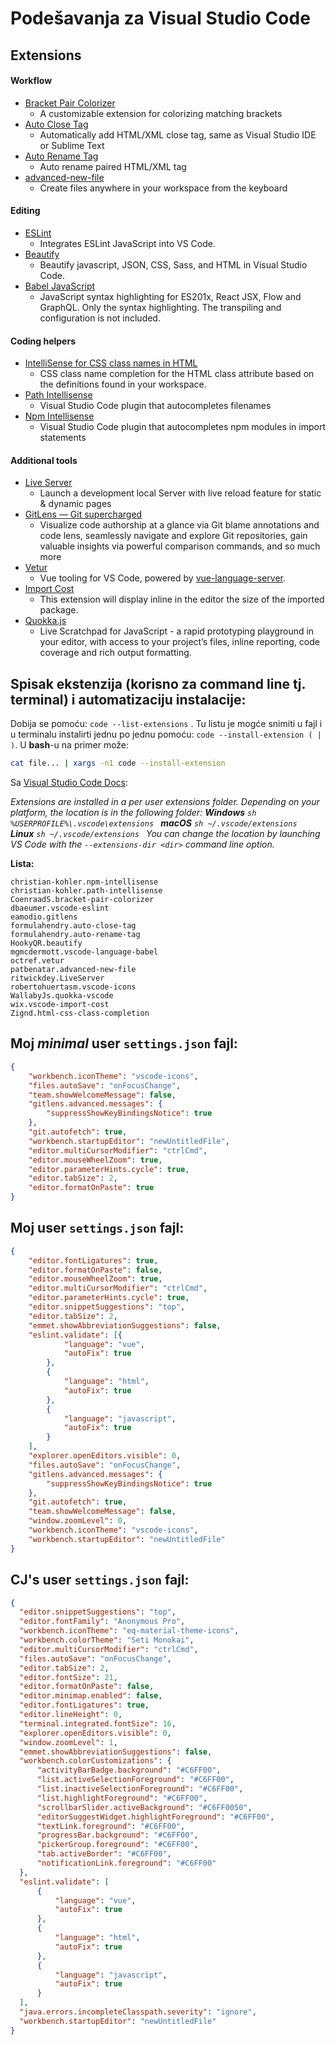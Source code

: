 # Podešavanja za Visual Studio Code

## Extensions
#### Workflow
* [Bracket Pair Colorizer](https://marketplace.visualstudio.com/items?itemName=coenraads.bracket-pair-colorizer)
  - A customizable extension for colorizing matching brackets
* [Auto Close Tag](https://marketplace.visualstudio.com/items?itemName=formulahendry.auto-close-tag)
  - Automatically add HTML/XML close tag, same as Visual Studio IDE or Sublime Text
* [Auto Rename Tag](https://marketplace.visualstudio.com/items?itemName=formulahendry.auto-rename-tag)
  - Auto rename paired HTML/XML tag
* [advanced-new-file](https://marketplace.visualstudio.com/items?itemName=patbenatar.advanced-new-file)
  - Create files anywhere in your workspace from the keyboard
#### Editing
* [ESLint](https://marketplace.visualstudio.com/items?itemName=dbaeumer.vscode-eslint)
  - Integrates ESLint JavaScript into VS Code.
* [Beautify](https://marketplace.visualstudio.com/items?itemName=hookyqr.beautify)
  - Beautify javascript, JSON, CSS, Sass, and HTML in Visual Studio Code.
* [Babel JavaScript](https://marketplace.visualstudio.com/items?itemName=mgmcdermott.vscode-language-babel)
  - JavaScript syntax highlighting for ES201x, React JSX, Flow and GraphQL. Only the syntax highlighting. The transpiling and configuration is not included.
#### Coding helpers
* [IntelliSense for CSS class names in HTML](https://marketplace.visualstudio.com/items?itemName=Zignd.html-css-class-completion)
  - CSS class name completion for the HTML class attribute based on the definitions found in your workspace.
* [Path Intellisense](https://marketplace.visualstudio.com/items?itemName=christian-kohler.path-intellisense)
  - Visual Studio Code plugin that autocompletes filenames
* [Npm Intellisense](https://marketplace.visualstudio.com/items?itemName=christian-kohler.npm-intellisense)
  - Visual Studio Code plugin that autocompletes npm modules in import statements
#### Additional tools
* [Live Server](https://marketplace.visualstudio.com/items?itemName=ritwickdey.LiveServer)
  - Launch a development local Server with live reload feature for static & dynamic pages
* [GitLens — Git supercharged](https://marketplace.visualstudio.com/items?itemName=eamodio.gitlens)
  - Visualize code authorship at a glance via Git blame annotations and code lens, seamlessly navigate and explore Git repositories, gain valuable insights via powerful comparison commands, and so much more
* [Vetur](https://marketplace.visualstudio.com/items?itemName=octref.vetur)
  - Vue tooling for VS Code, powered by [vue-language-server](https://github.com/vuejs/vetur/tree/master/server).
* [Import Cost](https://marketplace.visualstudio.com/items?itemName=wix.vscode-import-cost)
  - This extension will display inline in the editor the size of the imported package.
* [Quokka.js](https://marketplace.visualstudio.com/items?itemName=WallabyJs.quokka-vscode)
  - Live Scratchpad for JavaScript - a rapid prototyping playground in your editor, with access to your project’s files, inline reporting, code coverage and rich output formatting.
  
## Spisak ekstenzija (korisno za command line tj. terminal) i automatizaciju instalacije:
Dobija se pomoću:
  `code --list-extensions` .
Tu listu je mogće snimiti u fajl i u terminalu instalirti jednu po jednu pomoću:
  `code --install-extension ( | )`.
U **bash**-u na primer može:
```sh
cat file... | xargs -n1 code --install-extension
```

Sa [Visual Studio Code Docs](https://code.visualstudio.com/docs/editor/extension-gallery):

_Extensions are installed in a per user extensions folder. Depending on your platform, the location is in the following folder:
  **Windows** ```sh %USERPROFILE%\.vscode\extensions ```
  **macOS** ```sh ~/.vscode/extensions ```
  **Linux** ```sh ~/.vscode/extensions ```
You can change the location by launching VS Code with the `--extensions-dir <dir>` command line option._

**Lista:**
```
christian-kohler.npm-intellisense
christian-kohler.path-intellisense
CoenraadS.bracket-pair-colorizer
dbaeumer.vscode-eslint
eamodio.gitlens
formulahendry.auto-close-tag
formulahendry.auto-rename-tag
HookyQR.beautify
mgmcdermott.vscode-language-babel
octref.vetur
patbenatar.advanced-new-file
ritwickdey.LiveServer
robertohuertasm.vscode-icons
WallabyJs.quokka-vscode
wix.vscode-import-cost
Zignd.html-css-class-completion
```

## Moj _minimal_ user `settings.json` fajl:
```json
{
    "workbench.iconTheme": "vscode-icons",
    "files.autoSave": "onFocusChange",
    "team.showWelcomeMessage": false,
    "gitlens.advanced.messages": {
        "suppressShowKeyBindingsNotice": true
    },
    "git.autofetch": true,
    "workbench.startupEditor": "newUntitledFile",
    "editor.multiCursorModifier": "ctrlCmd",
    "editor.mouseWheelZoom": true,
    "editor.parameterHints.cycle": true,
    "editor.tabSize": 2,
    "editor.formatOnPaste": true
}
```

## Moj user `settings.json` fajl:
```json
{
    "editor.fontLigatures": true,
    "editor.formatOnPaste": false,
    "editor.mouseWheelZoom": true,
    "editor.multiCursorModifier": "ctrlCmd",
    "editor.parameterHints.cycle": true,
    "editor.snippetSuggestions": "top",
    "editor.tabSize": 2,
    "emmet.showAbbreviationSuggestions": false,
    "eslint.validate": [{
            "language": "vue",
            "autoFix": true
        },
        {
            "language": "html",
            "autoFix": true
        },
        {
            "language": "javascript",
            "autoFix": true
        }
    ],
    "explorer.openEditors.visible": 0,
    "files.autoSave": "onFocusChange",
    "gitlens.advanced.messages": {
        "suppressShowKeyBindingsNotice": true
    },
    "git.autofetch": true,
    "team.showWelcomeMessage": false,
    "window.zoomLevel": 0,
    "workbench.iconTheme": "vscode-icons",
    "workbench.startupEditor": "newUntitledFile"
}
```

## CJ's user `settings.json` fajl:
```json
{
  "editor.snippetSuggestions": "top",
  "editor.fontFamily": "Anonymous Pro",
  "workbench.iconTheme": "eq-material-theme-icons",
  "workbench.colorTheme": "Seti Monokai",
  "editor.multiCursorModifier": "ctrlCmd",
  "files.autoSave": "onFocusChange",
  "editor.tabSize": 2,
  "editor.fontSize": 21,
  "editor.formatOnPaste": false,
  "editor.minimap.enabled": false,
  "editor.fontLigatures": true,
  "editor.lineHeight": 0,
  "terminal.integrated.fontSize": 16,
  "explorer.openEditors.visible": 0,
  "window.zoomLevel": 1,
  "emmet.showAbbreviationSuggestions": false,
  "workbench.colorCustomizations": {
      "activityBarBadge.background": "#C6FF00",
      "list.activeSelectionForeground": "#C6FF00",
      "list.inactiveSelectionForeground": "#C6FF00",
      "list.highlightForeground": "#C6FF00",
      "scrollbarSlider.activeBackground": "#C6FF0050",
      "editorSuggestWidget.highlightForeground": "#C6FF00",
      "textLink.foreground": "#C6FF00",
      "progressBar.background": "#C6FF00",
      "pickerGroup.foreground": "#C6FF00",
      "tab.activeBorder": "#C6FF00",
      "notificationLink.foreground": "#C6FF00"
  },
  "eslint.validate": [
      {
          "language": "vue",
          "autoFix": true
      },
      {
          "language": "html",
          "autoFix": true
      },
      {
          "language": "javascript",
          "autoFix": true
      }
  ],
  "java.errors.incompleteClasspath.severity": "ignore",
  "workbench.startupEditor": "newUntitledFile"
}
```
